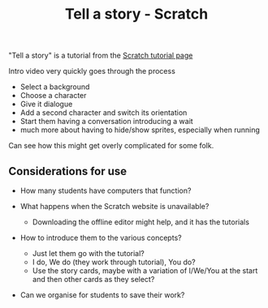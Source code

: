 ﻿---
tags: teaching-digital-technologies, digital-technologies, programming, scratch
title: Tell a story - Scratch
type: note
---
"Tell a story" is a tutorial from the [Scratch tutorial page](https://scratch.mit.edu/projects/editor/?tutorial=all)

Intro video very quickly goes through the process 

- Select a background 
- Choose a character 
- Give it dialogue 
- Add a second character and switch its orientation 
- Start them having a conversation introducing a wait
- much more about having to hide/show sprites, especially when running

Can see how this might get overly complicated for some folk.

## Considerations for use

- How many students have computers that function?
- What happens when the Scratch website is unavailable? 
  - Downloading the offline editor might help, and it has the tutorials
- How to introduce them to the various concepts?
    - Just let them go with the tutorial?
    - I do, We do (they work through tutorial), You do?
    - Use the story cards, maybe with a variation of I/We/You at the start and then other cards as they select?

- Can we organise for students to save their work?